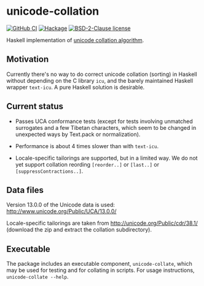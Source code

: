 # unicode-collation

[![GitHub CI](https://github.com/jgm/unicode-collation/workflows/CI/badge.svg)](https://github.com/jgm/unicode-collation/actions)
[![Hackage](https://img.shields.io/hackage/v/unicode-collation.svg?logo=haskell)](https://hackage.haskell.org/package/unicode-collation)
[![BSD-2-Clause license](https://img.shields.io/badge/license-BSD--2--Clause-blue.svg)](LICENSE)

Haskell implementation of [unicode collation algorithm].

[unicode collation algorithm]:  https://www.unicode.org/reports/tr10

## Motivation

Currently there's no way to do correct unicode collation
(sorting) in Haskell without depending on the C library `icu`,
and the barely maintained Haskell wrapper `text-icu`.  A pure
Haskell solution is desirable.

## Current status

- Passes UCA conformance tests (except for tests involving
  unmatched surrogates and a few Tibetan characters, which
  seem to be changed in unexpected ways by Text.pack or
  normalization).

- Performance is about 4 times slower than with `text-icu`.

- Locale-specific tailorings are supported, but in a limited
  way.  We do not yet support collation reording `[reorder..]`
  or `[last..]` or `[suppressContractions..]`.

## Data files

Version 13.0.0 of the Unicode data is used:
<http://www.unicode.org/Public/UCA/13.0.0/>

Locale-specific tailorings are taken from
<http://unicode.org/Public/cdr/38.1/>
(download the zip and extract the collation subdirectory).

## Executable

The package includes an executable component, `unicode-collate`,
which may be used for testing and for collating in scripts.
For usage instructions, `unicode-collate --help`.

